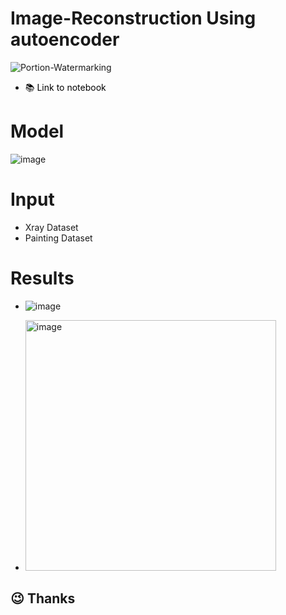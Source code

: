 # Image-Reconstruction Using autoencoder
![Portion-Watermarking](https://socialify.git.ci/suva007/image-reconstruction/image?description=1&descriptionEditable=Image-reconstruction%20using%20Autoencoders%2C%0ATrain%20on%20similar%20images%20%2C%20test%20on%20noisy%20images.&language=1&name=1&owner=1&pattern=Overlapping%20Hexagons&theme=Dark)

- <a href="https://github.com/suva007/image-reconstruction/blob/main/autoencoder.ipynb" title="Link to notebook" style="background-color:#FFFFFF;color:#000000;text-decoration:none">📚 Link to notebook </a>

# Model
![image](https://user-images.githubusercontent.com/38084433/119722031-7ce34c00-be89-11eb-81dc-0a683d9beb01.png)

# Input
- Xray Dataset
- Painting Dataset

# Results
* ![image](https://user-images.githubusercontent.com/38084433/119722105-8f5d8580-be89-11eb-9886-7e0d503216d8.png)

* <img width="401" alt="image" src="https://user-images.githubusercontent.com/38084433/119722374-de0b1f80-be89-11eb-9826-b83eea35d37c.png">


## :wink: Thanks
